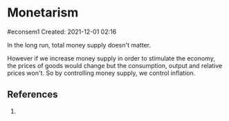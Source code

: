 # Monetarism
#econsem1 
Created: 2021-12-01 02:16

In the long run, total money supply doesn't matter. 

However if we increase money supply in order to stimulate the economy, the prices of goods would change but the consumption, output and relative prices won't. So by controlling money supply, we control inflation. 	

## References
1. 